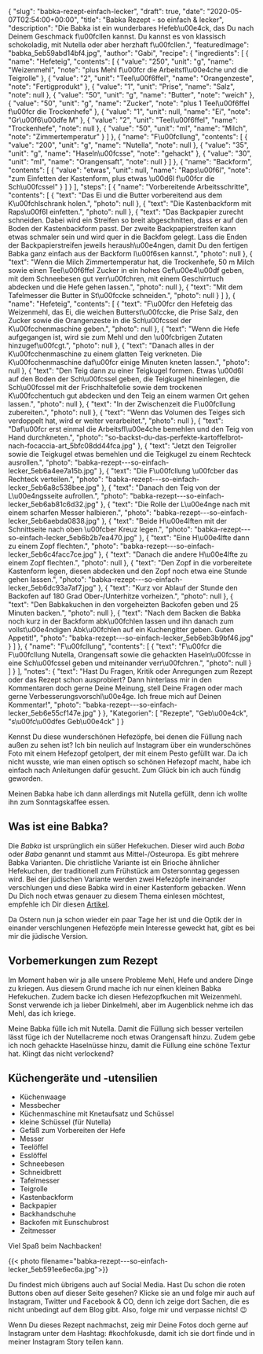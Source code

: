 {
    "slug": "babka-rezept-einfach-lecker",
    "draft": true,
    "date": "2020-05-07T02:54:00+00:00",
    "title": "Babka Rezept - so einfach & lecker",
    "description": "Die Babka ist ein wunderbares Hefeb\u00e4ck, das Du nach Deinem Geschmack f\u00fcllen kannst. Du kannst es von klassisch schokoladig, mit Nutella oder aber herzhaft f\u00fcllen.",
    "featuredImage": "babka_5eb59abd14bf4.jpg",
    "author": "Gabi",
    "recipe": {
        "ingredients": [
            {
                "name": "Hefeteig",
                "contents": [
                    {
                        "value": "250",
                        "unit": "g",
                        "name": "Weizenmehl",
                        "note": "plus Mehl f\u00fcr die Arbeitsfl\u00e4che und die Teigrolle"
                    },
                    {
                        "value": "2",
                        "unit": "Teel\u00f6ffel",
                        "name": "Orangenzeste",
                        "note": "Fertigprodukt"
                    },
                    {
                        "value": "1",
                        "unit": "Prise",
                        "name": "Salz",
                        "note": null
                    },
                    {
                        "value": "50",
                        "unit": "g",
                        "name": "Butter",
                        "note": "weich"
                    },
                    {
                        "value": "50",
                        "unit": "g",
                        "name": "Zucker",
                        "note": "plus 1 Teel\u00f6ffel f\u00fcr die Trockenhefe"
                    },
                    {
                        "value": "1",
                        "unit": null,
                        "name": "Ei",
                        "note": "Gr\u00f6\u00dfe M"
                    },
                    {
                        "value": "2",
                        "unit": "Teel\u00f6ffel",
                        "name": "Trockenhefe",
                        "note": null
                    },
                    {
                        "value": "50",
                        "unit": "ml",
                        "name": "Milch",
                        "note": "Zimmertemperatur"
                    }
                ]
            },
            {
                "name": "F\u00fcllung",
                "contents": [
                    {
                        "value": "200",
                        "unit": "g",
                        "name": "Nutella",
                        "note": null
                    },
                    {
                        "value": "35",
                        "unit": "g",
                        "name": "Haseln\u00fcsse",
                        "note": "gehackt"
                    },
                    {
                        "value": "30",
                        "unit": "ml",
                        "name": "Orangensaft",
                        "note": null
                    }
                ]
            },
            {
                "name": "Backform",
                "contents": [
                    {
                        "value": "etwas",
                        "unit": null,
                        "name": "Raps\u00f6l",
                        "note": "zum Einfetten der Kastenform, plus etwas \u00d6l f\u00fcr die Sch\u00fcssel"
                    }
                ]
            }
        ],
        "steps": [
            {
                "name": "Vorbereitende Arbeitsschritte",
                "contents": [
                    {
                        "text": "Das Ei und die Butter vorbereitend aus dem K\u00fchlschrank holen.",
                        "photo": null
                    },
                    {
                        "text": "Die Kastenbackform mit Raps\u00f6l einfetten.",
                        "photo": null
                    },
                    {
                        "text": "Das Backpapier zurecht schneiden. Dabei wird ein Streifen so breit abgeschnitten, dass er auf den Boden der Kastenbackform passt. Der zweite Backpapierstreifen kann etwas schmaler sein und wird quer in die Backfom gelegt. Lass die Enden der Backpapierstreifen jeweils heraush\u00e4ngen, damit Du den fertigen Babka ganz einfach aus der Backform l\u00f6sen kannst.",
                        "photo": null
                    },
                    {
                        "text": "Wenn die Milch Zimmertemperatur hat, die Trockenhefe, 50 m Milch sowie einen Teel\u00f6ffel Zucker in ein hohes Gef\u00e4\u00df geben, mit dem Schneebesen gut verr\u00fchren, mit einem Geschirrtuch abdecken und die Hefe gehen lassen.",
                        "photo": null
                    },
                    {
                        "text": "Mit dem Tafelmesser die Butter in St\u00fccke schneiden.",
                        "photo": null
                    }
                ]
            },
            {
                "name": "Hefeteig",
                "contents": [
                    {
                        "text": "F\u00fcr den Hefeteig das Weizenmehl, das Ei, die weichen Butterst\u00fccke, die Prise Salz, den Zucker sowie die Orangenzeste in die Sch\u00fcssel der K\u00fcchenmaschine geben.",
                        "photo": null
                    },
                    {
                        "text": "Wenn die Hefe aufgegangen ist, wird sie zum Mehl und den \u00fcbrigen Zutaten hinzugef\u00fcgt.",
                        "photo": null
                    },
                    {
                        "text": "Danach alles in der K\u00fcchenmaschine zu einem glatten Teig verkneten. Die K\u00fcchenmaschine daf\u00fcr einige Minuten kneten lassen.",
                        "photo": null
                    },
                    {
                        "text": "Den Teig dann zu einer Teigkugel formen. Etwas \u00d6l auf den Boden der Sch\u00fcssel geben, die Teigkugel hineinlegen, die Sch\u00fcssel mit der Frischhaltefolie sowie dem trockenen K\u00fcchentuch gut abdecken und den Teig an einem warmen Ort gehen lassen.",
                        "photo": null
                    },
                    {
                        "text": "In der Zwischenzeit die F\u00fcllung zubereiten.",
                        "photo": null
                    },
                    {
                        "text": "Wenn das Volumen des Teiges sich verdoppelt hat, wird er weiter verarbeitet.",
                        "photo": null
                    },
                    {
                        "text": "Daf\u00fcr erst einmal die Arbeitsfl\u00e4che bemehlen und den Teig von Hand durchkneten.",
                        "photo": "so-backst-du-das-perfekte-kartoffelbrot-nach-focaccia-art_5bfc08dd44fca.jpg"
                    },
                    {
                        "text": "Jetzt den Teigroller sowie die Teigkugel etwas bemehlen und die Teigkugel zu einem Rechteck ausrollen.",
                        "photo": "babka-rezept---so-einfach-lecker_5eb6a4ee7a15b.jpg"
                    },
                    {
                        "text": "Die F\u00fcllung \u00fcber das Rechteck verteilen.",
                        "photo": "babka-rezept---so-einfach-lecker_5eb6a8c538bee.jpg"
                    },
                    {
                        "text": "Danach den Teig von der L\u00e4ngsseite aufrollen.",
                        "photo": "babka-rezept---so-einfach-lecker_5eb6ab81c6d32.jpg"
                    },
                    {
                        "text": "Die Rolle der L\u00e4nge nach mit einem scharfen Messer halbieren.",
                        "photo": "babka-rezept---so-einfach-lecker_5eb6aebda0838.jpg"
                    },
                    {
                        "text": "Beide H\u00e4lften mit der Schnittseite nach oben \u00fcber Kreuz legen.",
                        "photo": "babka-rezept---so-einfach-lecker_5eb6b2b7ea470.jpg"
                    },
                    {
                        "text": "Eine H\u00e4lfte dann zu einem Zopf flechten.",
                        "photo": "babka-rezept---so-einfach-lecker_5eb6c4facc7ce.jpg"
                    },
                    {
                        "text": "Danach die andere H\u00e4lfte  zu einem Zopf flechten.",
                        "photo": null
                    },
                    {
                        "text": "Den Zopf in die vorbereitete Kastenform legen, diesen abdecken und den Zopf noch etwa eine Stunde gehen lassen.",
                        "photo": "babka-rezept---so-einfach-lecker_5eb6dc93a7af7.jpg"
                    },
                    {
                        "text": "Kurz vor Ablauf der Stunde den Backofen auf 180 Grad Ober-\/Unterhitze vorheizen.",
                        "photo": null
                    },
                    {
                        "text": "Den Babkakuchen in den vorgeheizten Backofen geben und 25 Minuten backen.",
                        "photo": null
                    },
                    {
                        "text": "Nach dem Backen die Babka noch kurz in der Backform abk\u00fchlen lassen und ihn danach zum vollst\u00e4ndigen Abk\u00fchlen auf ein Kuchengitter geben. Guten Appetit!",
                        "photo": "babka-rezept---so-einfach-lecker_5eb6eb3b9bf46.jpg"
                    }
                ]
            },
            {
                "name": "F\u00fcllung",
                "contents": [
                    {
                        "text": "F\u00fcr die F\u00fcllung Nutella, Orangensaft sowie die gehackten Haseln\u00fcsse in eine Sch\u00fcssel geben und miteinander verr\u00fchren.",
                        "photo": null
                    }
                ]
            }
        ],
        "notes": {
            "text": "Hast Du Fragen, Kritik oder Anregungen zum Rezept oder das Rezept schon ausprobiert? Dann hinterlass mir in den Kommentaren doch gerne Deine Meinung, stell Deine Fragen oder mach gerne Verbesserungsvorschl\u00e4ge. Ich freue mich auf Deinen Kommentar!",
            "photo": "babka-rezept---so-einfach-lecker_5eb6e55cf147e.jpg"
        }
    },
    "Kategorien": [
        "Rezepte",
        "Geb\u00e4ck",
        "s\u00fc\u00dfes Geb\u00e4ck"
    ]
}

Kennst Du diese wunderschönen  Hefezöpfe, bei denen die Füllung nach außen zu sehen ist? Ich bin neulich auf Instagram über ein wunderschönes Foto mit einem Hefezopf getolpert, der mit einem Pesto gefüllt war. Da ich nicht wusste, wie man einen optisch so schönen Hefezopf macht, habe ich einfach nach Anleitungen dafür gesucht. Zum Glück bin ich auch fündig geworden.

Meinen Babka habe ich dann allerdings mit Nutella gefüllt, denn ich wollte ihn zum Sonntagskaffee essen.

## Was ist eine Babka?
Die *Babka* ist ursprünglich ein süßer Hefekuchen. Dieser wird auch *Boba* oder *Baba* genannt und stammt aus Mittel-/Osteuropa.
Es gibt mehrere Babka Varianten. Die christliche Variante ist ein Brioche ähnlicher Hefekuchen, der traditionell zum Frühstück am Ostersonntag gegessen wird.
Bei der jüdischen Variante werden zwei Hefezöpfe ineinander verschlungen und diese Babka wird in einer Kastenform gebacken.
Wenn Du Dich noch etwas genauer zu diesem Thema einlesen möchtest, empfehle ich Dir diesen [Artikel](http://https://de.wikipedia.org/wiki/Babka "Artikel").

Da Ostern nun ja schon wieder ein paar Tage her ist und die Optik der in einander verschlungenen Hefezöpfe mein Interesse geweckt hat, gibt es bei mir die jüdische Version.

## Vorbemerkungen zum Rezept
Im Moment haben wir ja alle unsere Probleme Mehl, Hefe und andere Dinge zu kriegen. Aus diesem Grund mache ich nur einen kleinen Babka Hefekuchen. Zudem backe ich diesen Hefezopfkuchen mit Weizenmehl. Sonst verwende ich ja lieber Dinkelmehl, aber im Augenblick nehme ich das Mehl, das ich kriege.

Meine Babka fülle ich mit Nutella. Damit die Füllung sich besser verteilen lässt füge ich der Nutellacreme noch etwas Orangensaft hinzu. Zudem gebe ich noch gehackte Haselnüsse hinzu, damit die Füllung eine schöne Textur hat.
Klingt das nicht verlockend?



## Küchengeräte und -utensilien
- Küchenwaage
- Messbecher
- Küchenmaschine mit Knetaufsatz und Schüssel
- kleine Schüssel (für Nutella)
- Gefäß zum Vorbereiten der Hefe
- Messer
- Teelöffel
- Esslöffel
- Schneebesen
- Schneidbrett
- Tafelmesser
- Teigrolle
- Kastenbackform
- Backpapier
- Backhandschuhe
- Backofen mit Eunschubrost
- Zeitmesser

Viel Spaß beim Nachbacken!

{{< photo filename="babka-rezept---so-einfach-lecker_5eb591ee6ec6a.jpg">}}

Du findest mich übrigens auch auf Social Media. Hast Du schon die roten Buttons oben auf dieser Seite gesehen? Klicke sie an und folge mir auch auf Instagram, Twitter und Facebook & CO, denn ich zeige dort Sachen, die es nicht unbedingt auf dem Blog gibt. Also, folge mir und verpasse nichts! 😉

Wenn Du dieses Rezept nachmachst, zeig mir Deine Fotos doch gerne auf Instagram unter dem Hashtag: #kochfokusde, damit ich sie dort finde und in meiner Instagram Story teilen kann.